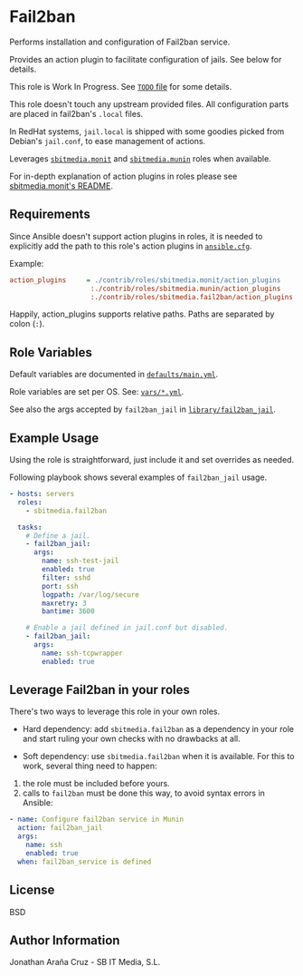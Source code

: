 Fail2ban
========

Performs installation and configuration of Fail2ban service.

Provides an action plugin to facilitate configuration of jails. See below for
details.

This role is Work In Progress. See [`TODO` file](TODO.md) for some details.

This role doesn't touch any upstream provided files. All configuration parts
are placed in fail2ban's `.local` files.

In RedHat systems, `jail.local` is shipped with some goodies picked from
Debian's `jail.conf`, to ease management of actions.

Leverages [`sbitmedia.monit`](https://github.com/sbitmedia/ansible-monit) and
[`sbitmedia.munin`](https://github.com/sbitmedia/ansible-munin) roles when
available.

For in-depth explanation of action plugins in roles please see
[sbitmedia.monit's README](https://github.com/sbitmedia/ansible-monit/blob/master/README.md).


Requirements
------------

Since Ansible doesn't support action plugins in roles, it is needed to
explicitly add the path to this role's action plugins in [`ansible.cfg`](https://github.com/ansible/ansible/blob/devel/examples/ansible.cfg).

Example:

```ini
action_plugins     = ./contrib/roles/sbitmedia.monit/action_plugins
                    :./contrib/roles/sbitmedia.munin/action_plugins
                    :./contrib/roles/sbitmedia.fail2ban/action_plugins
```

Happily, action_plugins supports relative paths. Paths are separated by colon
(`:`).


Role Variables
--------------

Default variables are documented in [`defaults/main.yml`](defaults/main.yml).

Role variables are set per OS. See: [`vars/*.yml`](vars/).

See also the args accepted by `fail2ban_jail` in [`library/fail2ban_jail`](library/fail2ban_jail).


Example Usage
-------------

Using the role is straightforward, just include it and set overrides as needed.

Following playbook shows several examples of `fail2ban_jail` usage.

```yaml
- hosts: servers
  roles:
    - sbitmedia.fail2ban

  tasks:
    # Define a jail.
    - fail2ban_jail:
      args:
        name: ssh-test-jail
        enabled: true
        filter: sshd
        port: ssh
        logpath: /var/log/secure
        maxretry: 3
        bantime: 3600

    # Enable a jail defined in jail.conf but disabled.
    - fail2ban_jail:
      args:
        name: ssh-tcpwrapper
        enabled: true
```

Leverage Fail2ban in your roles
-------------------------------

There's two ways to leverage this role in your own roles.

 * Hard dependency: add `sbitmedia.fail2ban` as a dependency in your role and
start ruling your own checks with no drawbacks at all.

 * Soft dependency: use `sbitmedia.fail2ban` when it is available. For this to
work, several thing need to happen:
1. the role must be included before yours.
1. calls to `fail2ban` must be done this way, to avoid syntax errors in
Ansible:

```yaml
- name: Configure fail2ban service in Munin
  action: fail2ban_jail
  args:
    name: ssh
    enabled: true
  when: fail2ban_service is defined
```

License
-------

BSD

Author Information
------------------

Jonathan Araña Cruz - SB IT Media, S.L.

